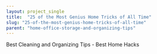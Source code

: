 ```yaml
---
layout: project_single
title:  "25 of the Most Genius Home Tricks of All Time"
slug: "25-of-the-most-genius-home-tricks-of-all-time"
parent: "home-office-storage-and-organizing-tips"
---
```

Best Cleaning and Organizing Tips - Best Home Hacks